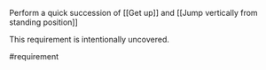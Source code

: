 Perform a quick succession of [[Get up]] and [[Jump vertically from standing position]]

This requirement is intentionally uncovered.

#requirement 